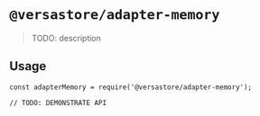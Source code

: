 # `@versastore/adapter-memory`

> TODO: description

## Usage

```
const adapterMemory = require('@versastore/adapter-memory');

// TODO: DEMONSTRATE API
```
